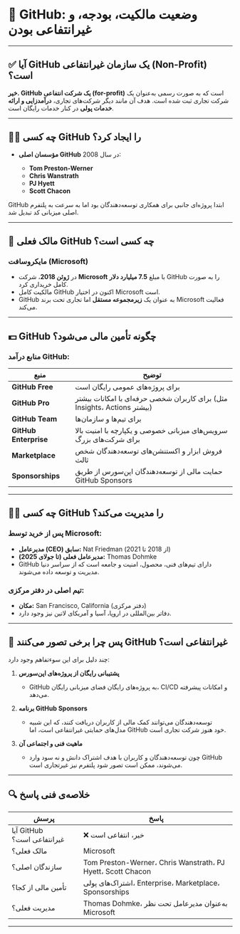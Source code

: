 # 🏢 GitHub: وضعیت مالکیت، بودجه، و غیرانتفاعی بودن

---

## ✅ آیا GitHub یک سازمان **غیرانتفاعی (Non-Profit)** است؟

**خیر. GitHub یک شرکت انتفاعی (for-profit)** است که به صورت رسمی به‌عنوان یک شرکت تجاری ثبت شده است. هدف آن مانند دیگر شرکت‌های تجاری، **درآمدزایی و ارائه خدمات پولی** در کنار خدمات رایگان است.

---

## 🧑‍💼 چه کسی GitHub را ایجاد کرد؟

* **مؤسسان اصلی GitHub** در سال 2008:

  * **Tom Preston-Werner**
  * **Chris Wanstrath**
  * **PJ Hyett**
  * **Scott Chacon**

GitHub ابتدا پروژه‌ای جانبی برای همکاری توسعه‌دهندگان بود اما به سرعت به پلتفرم اصلی میزبانی کد تبدیل شد.

---

## 💼 مالک فعلی GitHub چه کسی است؟

### مایکروسافت (Microsoft)

* در **ژوئن 2018**، شرکت **Microsoft** با مبلغ **7.5 میلیارد دلار** GitHub را به صورت کامل خریداری کرد.
* مالکیت کامل GitHub اکنون در اختیار Microsoft است.
* GitHub به عنوان یک **زیرمجموعه مستقل** اما تجاری تحت برند Microsoft فعالیت می‌کند.

---

## 💵 GitHub چگونه تأمین مالی می‌شود؟

### منابع درآمد GitHub:

| منبع                  | توضیح                                                                    |
| --------------------- | ------------------------------------------------------------------------ |
| **GitHub Free**       | برای پروژه‌های عمومی رایگان است                                          |
| **GitHub Pro**        | برای کاربران شخصی حرفه‌ای با امکانات بیشتر (مثل Insights، Actions بیشتر) |
| **GitHub Team**       | برای تیم‌ها و سازمان‌ها                                                  |
| **GitHub Enterprise** | سرویس‌های میزبانی خصوصی و یکپارچه با امنیت بالا برای شرکت‌های بزرگ       |
| **Marketplace**       | فروش ابزار و اکستنشن‌های توسعه‌دهندگان شخص ثالث                          |
| **Sponsorships**      | حمایت مالی از توسعه‌دهندگان اپن‌سورس از طریق GitHub Sponsors             |

---

## 🧑‍🏫 چه کسی GitHub را مدیریت می‌کند؟

### پس از خرید توسط Microsoft:

* **مدیرعامل (CEO) سابق:** Nat Friedman (از 2018 تا 2021)
* **مدیرعامل فعلی (تا جولای 2025):** Thomas Dohmke
* GitHub دارای تیم‌های فنی، محصول، امنیت و جامعه است که از سراسر دنیا مدیریت و توسعه داده می‌شوند.

### تیم اصلی در دفتر مرکزی:

* **مکان:** San Francisco, California (دفتر مرکزی)
* دفاتر بین‌المللی در اروپا، آسیا و آمریکای لاتین نیز وجود دارد.

---

## 🧩 پس چرا برخی تصور می‌کنند GitHub غیرانتفاعی است؟

چند دلیل برای این سوءتفاهم وجود دارد:

1. **پشتیبانی رایگان از پروژه‌های اپن‌سورس**

   * GitHub به پروژه‌های رایگان فضای میزبانی رایگان، CI/CD و امکانات پیشرفته می‌دهد.

2. **برنامه GitHub Sponsors**

   * توسعه‌دهندگان می‌توانند کمک مالی از کاربران دریافت کنند، که این شبیه مدل‌های حمایتی غیرانتفاعی است، اما GitHub خود هنوز شرکت تجاری است.

3. **ماهیت فنی و اجتماعی آن**

   * چون توسعه‌دهندگان و کاربران با هدف اشتراک دانش و نه سود وارد GitHub می‌شوند، ممکن است تصور شود پلتفرم نیز غیرتجاری است.

---

## 🔍 خلاصه‌ی فنی پاسخ

| پرسش                       | پاسخ                                                        |
| -------------------------- | ----------------------------------------------------------- |
| آیا GitHub غیرانتفاعی است؟ | ❌ خیر، انتفاعی است                                          |
| مالک فعلی؟                 | Microsoft                                                   |
| سازندگان اصلی؟             | Tom Preston-Werner، Chris Wanstrath، PJ Hyett، Scott Chacon |
| تأمین مالی از کجا؟         | اشتراک‌های پولی، Enterprise، Marketplace، Sponsorships      |
| مدیریت فعلی؟               | Thomas Dohmke، به‌عنوان مدیرعامل تحت نظر Microsoft          |

---
